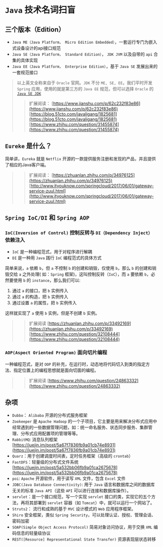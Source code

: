 # `Java` 技术名词扫盲

## 三个版本（Edition）

- `Java ME（Java Platform， Micro Edition Embedded）`，一套运行专门为嵌入式设备设计的api接口规范
- `Java SE（Java Platform， Standard Edition）`， `JDK JVM` 以及自带的 `api` 合集的具体实现
- `Java EE（Java Platform， Enterprise Edition）`，基于 `Java SE` 发展出来的一套规范接口

> 以上英文全称来自于 `Oracle` 官网。`JDK` 不分 `ME, SE, EE`，我们平时开发 `Spring` 应用，使用的就是第三方的 `Java EE` 规范，但可以选择 `Oracle` 的 [`Java SE JDK`](https://www.oracle.com/technetwork/java/javase/downloads/jdk11-downloads-5066655.html)
>> 扩展阅读：
[https://www.jianshu.com/p/62c232f83e86](https://www.jianshu.com/p/62c232f83e86)
[https://blog.51cto.com/javaligang/1825681](https://blog.51cto.com/javaligang/1825681)
[https://www.zhihu.com/question/31455874](https://www.zhihu.com/question/31455874)

## `Eureke` 是什么？

简单讲，`Eureka` 就是 `Netflix` 开源的一款提供服务注册和发现的产品，并且提供了相应的Java客户端。
>> 扩展阅读：
[https://zhuanlan.zhihu.com/p/34976125](https://zhuanlan.zhihu.com/p/34976125)
[http://www.ityouknow.com/springcloud/2017/06/01/gateway-service-zuul.html](http://www.ityouknow.com/springcloud/2017/06/01/gateway-service-zuul.html)

## `Spring IoC/DI` 和 `Spring AOP`

### `IoC(Inversion of Control)` 控制反转与 `DI（Dependency Inject）` 依赖注入

- `IoC` 是一种编程范式，用于对程序进行解耦
- `DI` 是一种用 `Java` 践行 `IoC` 编程范式的具体方式

简单来说，`a` 依赖 `b`，但 `a` 不控制 `b` 的创建和销毁，仅使用 `b`，那么 `b` 的创建和销毁交给 `a` 之外处理( 如：`Spring` 框架)，这叫控制反转（`IoC`），而 `a` 要依赖 `b`，必然要使用 `b` 的 `instance`，那么我们可以:

1. 通过 `a` 的接口，把 `b` 实例传入
2. 通过 `a` 的构造，把 `b` 实例传入
3. 通过设置 `a` 的属性，把 `b` 实例传入

这样就实现了 `a` 使用 `b` 实例，但是不创建 `b` 实例。

>> 扩展阅读
[https://zhuanlan.zhihu.com/p/33492169](https://zhuanlan.zhihu.com/p/33492169)
[https://www.zhihu.com/question/32108444](https://www.zhihu.com/question/32108444)

### `AOP(Aspect Oriented Program)` 面向切片编程

一种编程范式，是对 `OOP` 的补充，在运行时，动态地将代码切入到类的指定方法、指定位置上的编程思想就是面向切面的编程。
>> 扩展阅读
[https://www.zhihu.com/question/24863332](https://www.zhihu.com/question/24863332)

## 杂项

- `Dubbo`： `Alibaba` 开源的分布式服务框架
- `Zookeeper` 是 `Apache Hadoop` 的一个子项目，它主要是用来解决分布式应用中经常遇到的一些数据管理问题，如：统一命名服务、状态同步服务、集群管理、分布式应用配置项的管理等等。
- `RabbitMQ`: 消息队列框架[https://juejin.im/post/5a67f7836fb9a01cb74e8931](https://juejin.im/post/5a67f7836fb9a01cb74e8931)
- `Quarz`：用于创建调度时间表，定时任务框架（高级的 `crontab`）
- `FastDFS`：轻量级的分布式文件系统[https://juejin.im/post/5a532bb06fb9a01ca2675678](https://juejin.im/post/5a532bb06fb9a01ca2675678)
- `poi`: `Apache` 开源软件，用于读写 `XML` 文件，包含 `Excel` 文件
- `JDBC(Java Database Connectivity)`: 用于 `Java` 语言和数据库之间的数据库无关的标准 `Java API`（这些 `API` 可以进行连接和数据库操作）。
- `servlet`：是一个接口规范，写一个实现 `servlet` 接口的类，实现它的五个方法，再将其部署到 `servlet` 容器（如 `Tomcat`）中，就可以运行一个网站了。
- `Struts2`： 流行和成熟的基于 `MVC` 设计模式的 `Web` 应用程序框架。
- `Shiro` 安全框架，类似 `Spring Security`，可以处理认证、授权、管理会话、密码加密
- `SOAP(Simple Object Access Protocol)` 简易对象访问协议，用于交换 `XML` 编码信息的轻量级协议
- `REST([Resource] Representational State Transfer)` 资源表现层状态转移